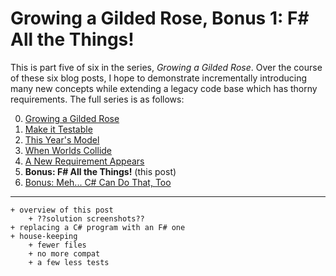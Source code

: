 Growing a Gilded Rose, Bonus 1: F# All the Things!
===

This is part five of six in the series, _Growing a Gilded Rose_. Over the
course of these six blog posts, I hope to demonstrate incrementally
introducing many new concepts while extending a legacy code base which has
thorny requirements. The full series is as follows:

0. [Growing a Gilded Rose][0]
1. [Make it Testable][1]
1. [This Year's Model][2]
1. [When Worlds Collide][3]
1. [A New Requirement Appears][4]
1. **Bonus: F# All the Things!**  (this post)
1. [Bonus: Meh... C# Can Do That, Too][6]

---

```
+ overview of this post
    + ??solution screenshots??
+ replacing a C# program with an F# one
+ house-keeping
    + fewer files
    + no more compat
    + a few less tests
```


[0]: https://paul.blasuc.ci/grow-a-rose.html
[1]: https://paul.blasuc.ci/rose-1-testable.html
[2]: https://paul.blasuc.ci/rose-2-model-fs.html
[3]: https://paul.blasuc.ci/rose-3-coalesce.html
[4]: https://paul.blasuc.ci/rose-4-extended.html
[5]: https://paul.blasuc.ci/rose-5-fs-alone.html
[6]: https://paul.blasuc.ci/rose-6-model-cs.html
[7]: https://github.com/pblasucci/GrowningGildedRose

